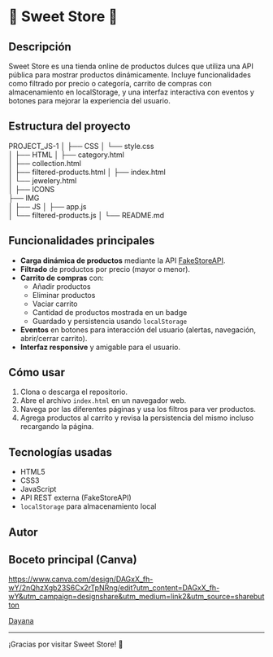 # 🎀 Sweet Store 🎀

## Descripción
Sweet Store es una tienda online de productos dulces que utiliza una API pública para mostrar productos dinámicamente. Incluye funcionalidades como filtrado por precio o categoría, carrito de compras con almacenamiento en localStorage, y una interfaz interactiva con eventos y botones para mejorar la experiencia del usuario.

## Estructura del proyecto

PROJECT_JS-1
│
├── CSS
│   └── style.css             
│
├── HTML
│   ├── category.html         
│   ├── collection.html       
│   ├── filtered-products.html
│   ├── index.html            
│   └── jewelery.html         
│
├── ICONS                    
├── IMG                     
│
├── JS
│   ├── app.js               
│   └── filtered-products.js 
│
└── README.md                


## Funcionalidades principales

- **Carga dinámica de productos** mediante la API [FakeStoreAPI](https://fakestoreapi.com/products).
- **Filtrado** de productos por precio (mayor o menor).
- **Carrito de compras** con:
  - Añadir productos
  - Eliminar productos
  - Vaciar carrito
  - Cantidad de productos mostrada en un badge
  - Guardado y persistencia usando `localStorage`
- **Eventos** en botones para interacción del usuario (alertas, navegación, abrir/cerrar carrito).
- **Interfaz responsive** y amigable para el usuario.

## Cómo usar

1. Clona o descarga el repositorio.
2. Abre el archivo `index.html` en un navegador web.
3. Navega por las diferentes páginas y usa los filtros para ver productos.
4. Agrega productos al carrito y revisa la persistencia del mismo incluso recargando la página.

## Tecnologías usadas

- HTML5
- CSS3
- JavaScript 
- API REST externa (FakeStoreAPI)
- `localStorage` para almacenamiento local

## Autor

## Boceto principal (Canva)

https://www.canva.com/design/DAGxX_fh-wY/2nQhzXgb23S6Cx2rTpNRng/edit?utm_content=DAGxX_fh-wY&utm_campaign=designshare&utm_medium=link2&utm_source=sharebutton

[Dayana](https://github.com/Dayana196)

---

¡Gracias por visitar Sweet Store! 🎉


